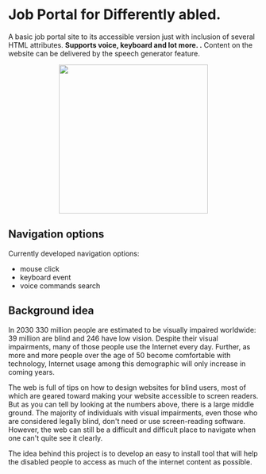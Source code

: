 # Job Portal for Differently abled.

A basic job portal site to its accessible version just with inclusion of several HTML attributes. **Supports voice, keyboard and lot more. .** Content on the website can be delivered by the speech generator feature.

<p align="center">
	<img src="https://raw.githubusercontent.com/theneoterik/CreaTechs/main/Screenshot%20from%202021-03-07%2007-51-15.png" width="300">
</p>



## Navigation options

Currently developed navigation options:
* mouse click
* keyboard event
* voice commands search


## Background idea

In 2030 330 million people are estimated to be visually impaired worldwide: 39 million are blind and 246 have low vision. Despite their visual impairments, many of those people use the Internet every day. Further, as more and more people over the age of 50 become comfortable with technology, Internet usage among this demographic will only increase in coming years.

The web is full of tips on how to design websites for blind users, most of which are geared toward making your website accessible to screen readers. But as you can tell by looking at the numbers above, there is a large middle ground. The majority of individuals with visual impairments, even those who are considered legally blind, don't need or use screen-reading software. However, the web can still be a difficult and difficult place to navigate when one can't quite see it clearly.

The idea behind this project is to develop  an easy to install tool that will help the disabled people to access as much of the internet content as possible.
